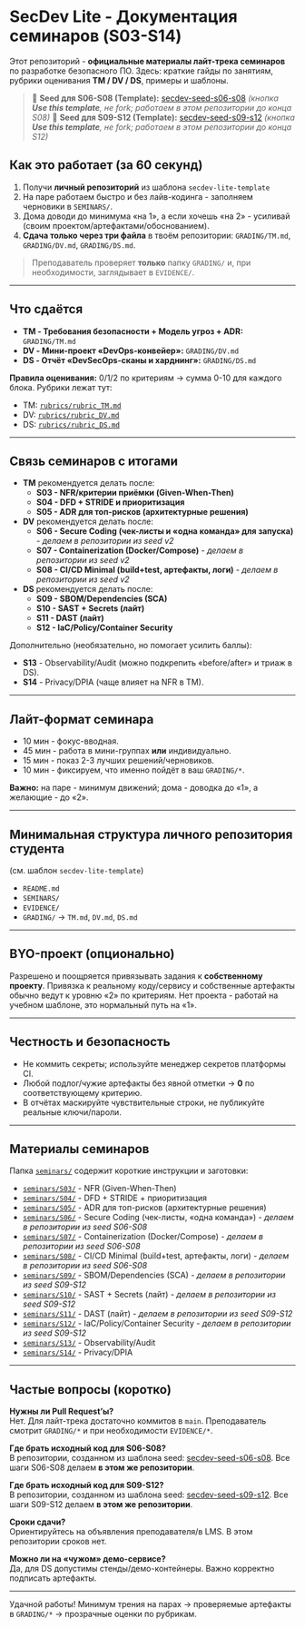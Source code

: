 # SecDev Lite - Документация семинаров (S03-S14)

Этот репозиторий - **официальные материалы лайт-трека семинаров** по разработке безопасного ПО.
Здесь: краткие гайды по занятиям, рубрики оценивания **TM / DV / DS**, примеры и шаблоны.

 > 🔗 **Seed для S06-S08 (Template):** [secdev-seed-s06-s08](https://github.com/hse-secdev-2025-fall/secdev-seed-s06-s08)
 > *(кнопка **Use this template**, не fork; работаем в этом репозитории до конца S08)*
 > 🔗 **Seed для S09-S12 (Template):** [secdev-seed-s09-s12](https://github.com/hse-secdev-2025-fall/secdev-seed-s09-s12)
 > *(кнопка **Use this template**, не fork; работаем в этом репозитории до конца S12)*

## Как это работает (за 60 секунд)

1) Получи **личный репозиторий** из шаблона `secdev-lite-template`
2) На паре работаем быстро и без лайв-кодинга - заполняем черновики в `SEMINARS/`.
3) Дома доводи до минимума «на 1», а если хочешь «на 2» - усиливай (своим проектом/артефактами/обоснованием).  
4) **Сдача только через три файла** в твоём репозитории: `GRADING/TM.md`, `GRADING/DV.md`, `GRADING/DS.md`.

> Преподаватель проверяет **только** папку `GRADING/` и, при необходимости, заглядывает в `EVIDENCE/`.

---

## Что сдаётся

- **TM - Требования безопасности + Модель угроз + ADR:** `GRADING/TM.md`
- **DV - Мини-проект «DevOps-конвейер»:** `GRADING/DV.md`
- **DS - Отчёт «DevSecOps-сканы и харднинг»:** `GRADING/DS.md`

**Правила оценивания:** 0/1/2 по критериям → сумма 0-10 для каждого блока.
Рубрики лежат тут:

- TM: [`rubrics/rubric_TM.md`](rubrics/rubric_TM.md)
- DV: [`rubrics/rubric_DV.md`](rubrics/rubric_DV.md)
- DS: [`rubrics/rubric_DS.md`](rubrics/rubric_DS.md)

---

## Связь семинаров с итогами

- **TM** рекомендуется делать после:
  - **S03 - NFR/критерии приёмки (Given-When-Then)**
  - **S04 - DFD + STRIDE и приоритизация**
  - **S05 - ADR для топ-рисков (архитектурные решения)**
- **DV** рекомендуется делать после:
  - **S06 - Secure Coding (чек-листы и «одна команда» для запуска)** - *делаем в репозитории из seed v2*
  - **S07 - Containerization (Docker/Compose)** - *делаем в репозитории из seed v2*
  - **S08 - CI/CD Minimal (build+test, артефакты, логи)** - *делаем в репозитории из seed v2*
- **DS** рекомендуется делать после:
  - **S09 - SBOM/Dependencies (SCA)**
  - **S10 - SAST + Secrets (лайт)**
  - **S11 - DAST (лайт)**
  - **S12 - IaC/Policy/Container Security**

Дополнительно (необязательно, но помогает усилить баллы):

- **S13** - Observability/Audit (можно подкрепить «before/after» и триаж в DS).
- **S14** - Privacy/DPIA (чаще влияет на NFR в TM).

---

## Лайт-формат семинара

- 10 мин - фокус-вводная.
- 45 мин - работа в мини-группах **или** индивидуально.
- 15 мин - показ 2-3 лучших решений/черновиков.
- 10 мин - фиксируем, что именно пойдёт в ваш `GRADING/*`.

**Важно:** на паре - минимум движений; дома - доводка до «1», а желающие - до «2».

---

## Минимальная структура личного репозитория студента

(см. шаблон `secdev-lite-template`)

- `README.md`
- `SEMINARS/`
- `EVIDENCE/`
- `GRADING/` → `TM.md`, `DV.md`, `DS.md`

---

## BYO-проект (опционально)

Разрешено и поощряется привязывать задания к **собственному проекту**.
Привязка к реальному коду/сервису и собственные артефакты обычно ведут к уровню «2» по критериям.
Нет проекта - работай на учебном шаблоне, это нормальный путь на «1».

---

## Честность и безопасность

- Не коммить секреты; используйте менеджер секретов платформы CI.
- Любой подлог/чужие артефакты без явной отметки → **0** по соответствующему критерию.
- В отчётах маскируйте чувствительные строки, не публикуйте реальные ключи/пароли.

---

## Материалы семинаров

Папка [`seminars/`](seminars/) содержит короткие инструкции и заготовки:

- [`seminars/S03/`](seminars/S03/) - NFR (Given-When-Then)
- [`seminars/S04/`](seminars/S04/) - DFD + STRIDE + приоритизация
- [`seminars/S05/`](seminars/S05/) - ADR для топ-рисков (архитектурные решения)
- [`seminars/S06/`](seminars/S06/) - Secure Coding (чек-листы, «одна команда») - *делаем в репозитории из seed S06-S08*
- [`seminars/S07/`](seminars/S07/) - Containerization (Docker/Compose) - *делаем в репозитории из seed S06-S08*
- [`seminars/S08/`](seminars/S08/) - CI/CD Minimal (build+test, артефакты, логи) - *делаем в репозитории из seed S06-S08*
- [`seminars/S09/`](seminars/S09/) - SBOM/Dependencies (SCA) - *делаем в репозитории из seed S09-S12*
- [`seminars/S10/`](seminars/S10/) - SAST + Secrets (лайт) - *делаем в репозитории из seed S09-S12*
- [`seminars/S11/`](seminars/S11/) - DAST (лайт) - *делаем в репозитории из seed S09-S12*
- [`seminars/S12/`](seminars/S12/) - IaC/Policy/Container Security - *делаем в репозитории из seed S09-S12*
- [`seminars/S13/`](seminars/S13/) - Observability/Audit
- [`seminars/S14/`](seminars/S14/) - Privacy/DPIA

---

## Частые вопросы (коротко)

**Нужны ли Pull Request’ы?**  
Нет. Для лайт-трека достаточно коммитов в `main`. Преподаватель смотрит `GRADING/*` и при необходимости `EVIDENCE/*`.

**Где брать исходный код для S06-S08?**  
В репозитории, созданном из шаблона seed: [secdev-seed-s06-s08](https://github.com/hse-secdev-2025-fall/secdev-seed-s06-s08). Все шаги S06-S08 делаем **в этом же репозитории**.

**Где брать исходный код для S09-S12?**  
В репозитории, созданном из шаблона seed: [secdev-seed-s09-s12](https://github.com/hse-secdev-2025-fall/secdev-seed-s09-s12). Все шаги S09-S12 делаем **в этом же репозитории**.

**Сроки сдачи?**  
Ориентируйтесь на объявления преподавателя/в LMS. В этом репозитории сроков нет.

**Можно ли на «чужом» демо-сервисе?**  
Да, для DS допустимы стенды/демо-контейнеры. Важно корректно подписать артефакты.

---

Удачной работы! Минимум трения на парах → проверяемые артефакты в `GRADING/*` → прозрачные оценки по рубрикам.
